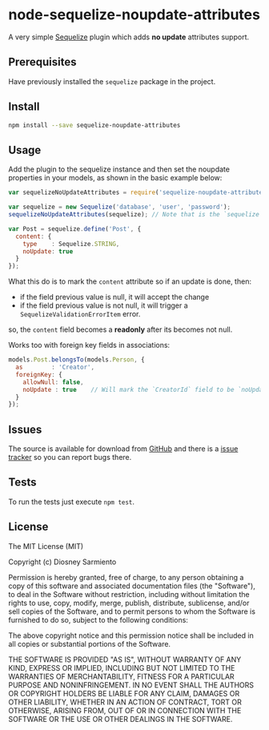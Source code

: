 # node-sequelize-noupdate-attributes

A very simple [Sequelize](https://github.com/sequelize/sequelize) plugin which adds **no update** attributes support.

## Prerequisites

Have previously installed the `sequelize` package in the project.

## Install

```sh
npm install --save sequelize-noupdate-attributes
```

## Usage

Add the plugin to the sequelize instance and then set the noupdate
properties in your models, as shown in the basic example below:

```js
var sequelizeNoUpdateAttributes = require('sequelize-noupdate-attributes');

var sequelize = new Sequelize('database', 'user', 'password');
sequelizeNoUpdateAttributes(sequelize); // Note that is the `sequelize` instance the passed reference.

var Post = sequelize.define('Post', {
  content: {
    type    : Sequelize.STRING,
    noUpdate: true
  }
});
```

What this do is to mark the `content` attribute so if an update is done, then:

* if the field previous value is null, it will accept the change
* if the field previous value is not null, it will trigger a `SequelizeValidationErrorItem` error.

so, the `content` field becomes a **readonly** after its becomes not null.

Works too with foreign key fields in associations:

```js
models.Post.belongsTo(models.Person, {
  as        : 'Creator',
  foreignKey: {
    allowNull: false,
    noUpdate : true    // Will mark the `CreatorId` field to be `noUpdate`d.
  }
});
```


## Issues

The source is available for download from [GitHub](https://github.com/diosney/node-sequelize-noupdate-attributes)
and there is a [issue tracker](https://github.com/diosney/node-sequelize-noupdate-attributes/issues) so you can report bugs there.

## Tests

To run the tests just execute `npm test`.

## License

The MIT License (MIT)

Copyright (c) Diosney Sarmiento

Permission is hereby granted, free of charge, to any person obtaining a copy
of this software and associated documentation files (the "Software"), to deal
in the Software without restriction, including without limitation the rights
to use, copy, modify, merge, publish, distribute, sublicense, and/or sell
copies of the Software, and to permit persons to whom the Software is
furnished to do so, subject to the following conditions:

The above copyright notice and this permission notice shall be included in
all copies or substantial portions of the Software.

THE SOFTWARE IS PROVIDED "AS IS", WITHOUT WARRANTY OF ANY KIND, EXPRESS OR
IMPLIED, INCLUDING BUT NOT LIMITED TO THE WARRANTIES OF MERCHANTABILITY,
FITNESS FOR A PARTICULAR PURPOSE AND NONINFRINGEMENT. IN NO EVENT SHALL THE
AUTHORS OR COPYRIGHT HOLDERS BE LIABLE FOR ANY CLAIM, DAMAGES OR OTHER
LIABILITY, WHETHER IN AN ACTION OF CONTRACT, TORT OR OTHERWISE, ARISING FROM,
OUT OF OR IN CONNECTION WITH THE SOFTWARE OR THE USE OR OTHER DEALINGS IN
THE SOFTWARE.